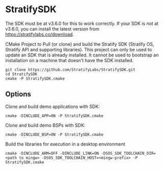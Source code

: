 # StratifySDK

The SDK must be at v3.6.0 for this to work correctly. If your
SDK is not at v3.6.0, you can install the latest version
from https://stratifylabs.co/download.

CMake Project to Pull (or clone) and build the Stratify SDK (Stratify OS, Stratify API and supporting libraries). This project can only be used
to update an SDK that is already installed. It cannot be used
to bootstrap an installation on a machine that doesn't have the SDK installed.

```
git clone https://github.com/StratifyLabs/StratifySDK.git
cd StratifySDK
cmake -P StratifySDK.cmake
```

## Options

Clone and build demo applications with SDK:

```
cmake -DINCLUDE_APP=ON -P StratifySDK.cmake
```

Clone and build demo BSPs with SDK:

```
cmake -DINCLUDE_BSP=ON -P StratifySDK.cmake
```

Build the libraries for execution in a desktop environment

```
cmake -DINCLUDE_ARM=OFF -DINCLUDE_LINK=ON -DSOS_SDK_TOOLCHAIN_DIR=<path to mingw> -DSOS_SDK_TOOLCHAIN_HOST=<mingw-prefix> -P StratifySDK.cmake
```
